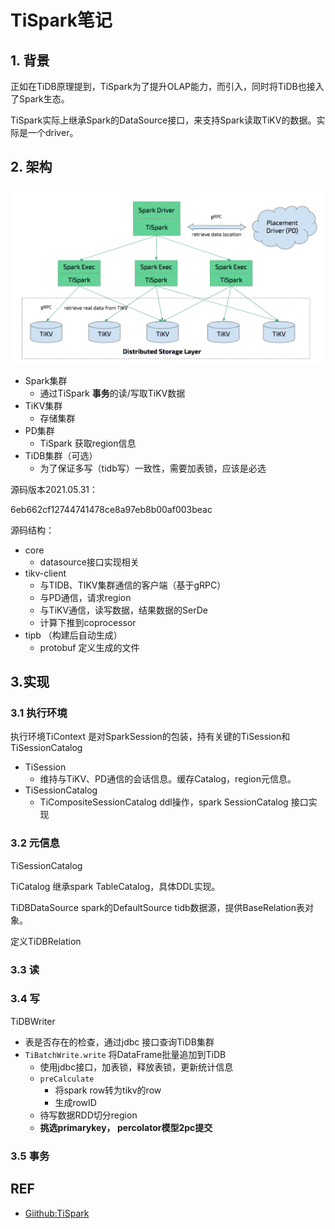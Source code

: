 # TiSpark笔记

## 1. 背景

正如在TiDB原理提到，TiSpark为了提升OLAP能力，而引入，同时将TiDB也接入了Spark生态。

TiSpark实际上继承Spark的DataSource接口，来支持Spark读取TiKV的数据。实际是一个driver。



## 2. 架构

![](tidb图片/tispark-architecture.png)

- Spark集群
  - 通过TiSpark **事务**的读/写取TiKV数据
- TiKV集群
  - 存储集群
- PD集群
  - TiSpark 获取region信息
- TiDB集群（可选）
  - 为了保证多写（tidb写）一致性，需要加表锁，应该是必选





源码版本2021.05.31：

6eb662cf12744741478ce8a97eb8b00af003beac



源码结构：

- core
  - datasource接口实现相关
- tikv-client
  - 与TIDB、TIKV集群通信的客户端（基于gRPC）
  - 与PD通信，请求region
  - 与TiKV通信，读写数据，结果数据的SerDe
  - 计算下推到coprocessor
- tipb （构建后自动生成）
  - protobuf 定义生成的文件



## 3.实现



### 3.1 执行环境

执行环境TiContext 是对SparkSession的包装，持有关键的TiSession和TiSessionCatalog

- TiSession
  - 维持与TiKV、PD通信的会话信息。缓存Catalog，region元信息。
- TiSessionCatalog
  - TiCompositeSessionCatalog ddl操作，spark SessionCatalog 接口实现





### 3.2 元信息

TiSessionCatalog

TiCatalog 继承spark TableCatalog，具体DDL实现。

TiDBDataSource spark的DefaultSource tidb数据源，提供BaseRelation表对象。

定义TiDBRelation





### 3.3 读



### 3.4 写

TiDBWriter

- 表是否存在的检查，通过jdbc 接口查询TiDB集群
- `TiBatchWrite.write` 将DataFrame批量追加到TiDB
  - 使用jdbc接口，加表锁，释放表锁，更新统计信息
  - `preCalculate`  
    - 将spark row转为tikv的row
    - 生成rowID
  - 待写数据RDD切分region
  - **挑选primarykey， percolator模型2pc提交**

### 3.5 事务





## REF

- [Giithub:TiSpark](https://github.com/pingcap/tispark)

